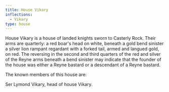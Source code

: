 ```yaml
---
title: House Vikary
inflections:
  - Vikary
type: house
---
```


House Vikary is a house of landed knights sworn to Casterly Rock. Their arms are quarterly: a red boar's head on white, beneath a gold bend sinister a silver lion rampant regardant with a forked tail, armed and langued gold, on red. The reversing in the second and third quarters of the red and silver of the Reyne arms beneath a bend sinister may indicate that the founder of the house was either a Reyne bastard or a descendant of a Reyne bastard.

The known members of this house are:

Ser Lymond Vikary, head of house Vikary.



